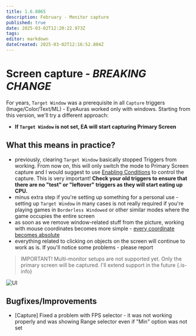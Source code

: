 ```yaml
---
title: 1.6.8065
description: February - Monitor capture
published: true
date: 2025-03-02T12:20:22.973Z
tags: 
editor: markdown
dateCreated: 2025-03-02T12:16:52.804Z
---
```


# Screen capture - *BREAKING CHANGE*
For years, `Target Window` was a prerequisite in all `Capture` triggers (Image/Color/Text/ML) - EyeAuras worked only with windows. 
Starting from this version, we'll try a different approach:
- **If `Target Window` is not set, EA will start capturing Primary Screen**

## What this means in practice?
- previously, clearing `Target Window` basically stopped Triggers from working. From now on, this will only switch the mode to Primary Screen capture and I would suggest to use [Enabling Conditions](https://wiki.eyeauras.net/en/features/enabling-conditions) to control the capture. This is very important! **Check your old triggers to ensure that there are no "test" or "leftover" triggers as they will start eating up CPU.**
- minus extra step if you're setting up something for a personal use - setting up `Target Window` in many cases is not really required if you're playing games in `Borderless Windowed` or other similar modes where the game occupies the entire screen
- as soon as we remove window-related stuff from the picture, working with mouse coordinates becomes more simple - [every coordinate becomes absolute](https://wiki.eyeauras.net/en/features/coordinate-system)
- everything related to clicking on objects on the screen will continue to work as is. If you'll notice some problems - please report



> IMPORTANT! Multi-monitor setups are not supported yet. Only the primary screen will be captured. I'll extend support in the future
{.is-info}

![UI](https://s3.eyeauras.net/media/2025/03/NVIDIA_Overlay_80XXbHcGZc5tlptP.png)


## Bugfixes/Improvements
- [Capture] Fixed a problem with FPS selector - it was not working properly and was showing Range selector even if "Min" option was not set
